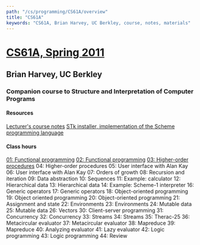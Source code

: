 ```yaml
---
path: "/cs/programming/CS61A/overview"
title: "CS61A"
keywords: "CS61A, Brian Harvey, UC Berkley, course, notes, materials"
---
```


# [CS61A, Spring 2011](https://archive.org/details/ucberkeley-webcast-PL3E89002AA9B9879E?sort=titleSorter)
## Brian Harvey, UC Berkley
### Companion course to Structure and Interpretation of Computer Programs

#### Resources
[Lecturer's course notes](http://www-inst.eecs.berkeley.edu/~cs61a/reader/notes.pdf)
[STk installer, implementation of the Scheme programming language](http://inst.eecs.berkeley.edu/~scheme/)

#### Class hours
[01: Functional programming](/cs/programming/CS61A/lecture-1)
[02: Functional programming](/cs/programming/CS61A/lecture-2)
[03: Higher-order procedures](/cs/programming/CS61A/lecture-3)
04: Higher-order procedures
05: User interface with Alan Kay
06: User interface with Alan Kay
07: Orders of growth
08: Recursion and iteration
09: Data abstraction
10: Sequences
11: Example: calculator
12: Hierarchical data
13: Hierarchical data
14: Example: Scheme-1 interpreter
16: Generic operators
17: Generic operators
18: Object-oriented programming
19: Object oriented programming
20: Object-oriented programming
21: Assignment and state
22: Environments
23: Environments
24: Mutable data
25: Mutable data
26: Vectors
30: Client-server programming
31: Concurrency
32: Concurrency
33: Streams
34: Streams
35: Therac-25
36: Metacircular evaluator
37: Metacircular evaluator
38: Mapreduce
39: Mapreduce
40: Analyzing evaluator
41: Lazy evaluator
42: Logic programming
43: Logic programming
44: Review